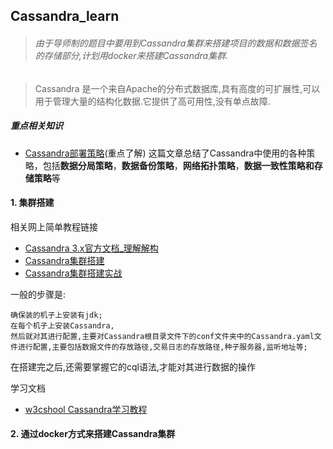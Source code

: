 ## Cassandra_learn


> ###### 由于导师制的题目中要用到Cassandra集群来搭建项目的数据和数据签名的存储部分,计划用docker来搭建Cassandra集群.

> Cassandra 是一个来自Apache的分布式数据库,具有高度的可扩展性,可以用于管理大量的结构化数据.它提供了高可用性,没有单点故障.

##### 重点相关知识

- [Cassandra部署策略](http://www.voidcn.com/article/p-tfszppvm-we.html)(重点了解)
这篇文章总结了Cassandra中使用的各种策略，包括**数据分局策略**，**数据备份策略**，**网络拓扑策略**，**数据一致性策略和存储策略**等



#### 1. 集群搭建

相关网上简单教程链接
+ [Cassandra 3.x官方文档_理解解构 ](https://blog.csdn.net/qq_32523587/article/details/53574447)
+ [Cassandra集群搭建](https://blog.csdn.net/Tilyp/article/details/77141908)
+ [Cassandra集群搭建实战](https://blog.csdn.net/ch648966459/article/details/51671276)

一般的步骤是:

	确保装的机子上安装有jdk;
    在每个机子上安装Cassandra,
    然后就对其进行配置,主要对Cassandra根目录文件下的conf文件夹中的Cassandra.yaml文件进行配置,主要包括数据文件的存放路径,交易日志的存放路径,种子服务器,监听地址等;
    
    
在搭建完之后,还需要掌握它的cql语法,才能对其进行数据的操作

学习文档
+ [w3cshool Cassandra学习教程](https://www.w3cschool.cn/cassandra/)


#### 2. 通过docker方式来搭建Cassandra集群